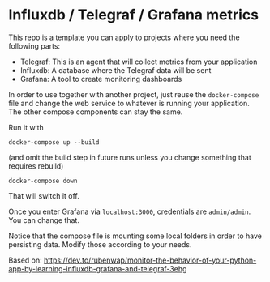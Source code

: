 # Influxdb / Telegraf / Grafana metrics

This repo is a template you can apply to projects where you need the following parts:

- Telegraf: This is an agent that will collect metrics from your application 
- Influxdb: A database where the Telegraf data will be sent
- Grafana: A tool to create monitoring dashboards

In order to use together with another project, just reuse the `docker-compose` file and change the web service to whatever is running your application. The other compose components can stay the same. 

Run it with 

    docker-compose up --build

(and omit the build step in future runs unless you change something that requires rebuild)

    docker-compose down

That will switch it off. 

Once you enter Grafana via `localhost:3000`, credentials are `admin/admin`. You can change that. 

Notice that the compose file is mounting some local folders in order to have persisting data. Modify those according to your needs. 

Based on:
https://dev.to/rubenwap/monitor-the-behavior-of-your-python-app-by-learning-influxdb-grafana-and-telegraf-3ehg
